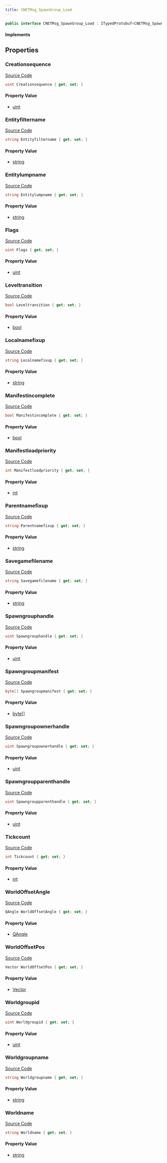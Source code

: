 ```yaml
---
title: CNETMsg_SpawnGroup_Load
---
```


```csharp
public interface CNETMsg_SpawnGroup_Load : ITypedProtobuf<CNETMsg_SpawnGroup_Load>, INativeHandle, INetMessage<CNETMsg_SpawnGroup_Load>, IDisposable
```

#### Implements

## Properties

### Creationsequence

[Source Code](https://github.com/swiftly-solution/swiftlys2/blob/beta/managed/src/SwiftlyS2.Generated/Protobufs/Interfaces/CNETMsg_SpawnGroup_Load.cs#L63)

```csharp
uint Creationsequence { get; set; }
```

#### Property Value

- [uint](https://learn.microsoft.com/dotnet/api/system.uint32)

### Entityfiltername

[Source Code](https://github.com/swiftly-solution/swiftlys2/blob/beta/managed/src/SwiftlyS2.Generated/Protobufs/Interfaces/CNETMsg_SpawnGroup_Load.cs#L24)

```csharp
string Entityfiltername { get; set; }
```

#### Property Value

- [string](https://learn.microsoft.com/dotnet/api/system.string)

### Entitylumpname

[Source Code](https://github.com/swiftly-solution/swiftlys2/blob/beta/managed/src/SwiftlyS2.Generated/Protobufs/Interfaces/CNETMsg_SpawnGroup_Load.cs#L21)

```csharp
string Entitylumpname { get; set; }
```

#### Property Value

- [string](https://learn.microsoft.com/dotnet/api/system.string)

### Flags

[Source Code](https://github.com/swiftly-solution/swiftlys2/blob/beta/managed/src/SwiftlyS2.Generated/Protobufs/Interfaces/CNETMsg_SpawnGroup_Load.cs#L42)

```csharp
uint Flags { get; set; }
```

#### Property Value

- [uint](https://learn.microsoft.com/dotnet/api/system.uint32)

### Leveltransition

[Source Code](https://github.com/swiftly-solution/swiftlys2/blob/beta/managed/src/SwiftlyS2.Generated/Protobufs/Interfaces/CNETMsg_SpawnGroup_Load.cs#L72)

```csharp
bool Leveltransition { get; set; }
```

#### Property Value

- [bool](https://learn.microsoft.com/dotnet/api/system.boolean)

### Localnamefixup

[Source Code](https://github.com/swiftly-solution/swiftlys2/blob/beta/managed/src/SwiftlyS2.Generated/Protobufs/Interfaces/CNETMsg_SpawnGroup_Load.cs#L51)

```csharp
string Localnamefixup { get; set; }
```

#### Property Value

- [string](https://learn.microsoft.com/dotnet/api/system.string)

### Manifestincomplete

[Source Code](https://github.com/swiftly-solution/swiftlys2/blob/beta/managed/src/SwiftlyS2.Generated/Protobufs/Interfaces/CNETMsg_SpawnGroup_Load.cs#L48)

```csharp
bool Manifestincomplete { get; set; }
```

#### Property Value

- [bool](https://learn.microsoft.com/dotnet/api/system.boolean)

### Manifestloadpriority

[Source Code](https://github.com/swiftly-solution/swiftlys2/blob/beta/managed/src/SwiftlyS2.Generated/Protobufs/Interfaces/CNETMsg_SpawnGroup_Load.cs#L57)

```csharp
int Manifestloadpriority { get; set; }
```

#### Property Value

- [int](https://learn.microsoft.com/dotnet/api/system.int32)

### Parentnamefixup

[Source Code](https://github.com/swiftly-solution/swiftlys2/blob/beta/managed/src/SwiftlyS2.Generated/Protobufs/Interfaces/CNETMsg_SpawnGroup_Load.cs#L54)

```csharp
string Parentnamefixup { get; set; }
```

#### Property Value

- [string](https://learn.microsoft.com/dotnet/api/system.string)

### Savegamefilename

[Source Code](https://github.com/swiftly-solution/swiftlys2/blob/beta/managed/src/SwiftlyS2.Generated/Protobufs/Interfaces/CNETMsg_SpawnGroup_Load.cs#L66)

```csharp
string Savegamefilename { get; set; }
```

#### Property Value

- [string](https://learn.microsoft.com/dotnet/api/system.string)

### Spawngrouphandle

[Source Code](https://github.com/swiftly-solution/swiftlys2/blob/beta/managed/src/SwiftlyS2.Generated/Protobufs/Interfaces/CNETMsg_SpawnGroup_Load.cs#L27)

```csharp
uint Spawngrouphandle { get; set; }
```

#### Property Value

- [uint](https://learn.microsoft.com/dotnet/api/system.uint32)

### Spawngroupmanifest

[Source Code](https://github.com/swiftly-solution/swiftlys2/blob/beta/managed/src/SwiftlyS2.Generated/Protobufs/Interfaces/CNETMsg_SpawnGroup_Load.cs#L39)

```csharp
byte[] Spawngroupmanifest { get; set; }
```

#### Property Value

- [byte](https://learn.microsoft.com/dotnet/api/system.byte)[]

### Spawngroupownerhandle

[Source Code](https://github.com/swiftly-solution/swiftlys2/blob/beta/managed/src/SwiftlyS2.Generated/Protobufs/Interfaces/CNETMsg_SpawnGroup_Load.cs#L30)

```csharp
uint Spawngroupownerhandle { get; set; }
```

#### Property Value

- [uint](https://learn.microsoft.com/dotnet/api/system.uint32)

### Spawngroupparenthandle

[Source Code](https://github.com/swiftly-solution/swiftlys2/blob/beta/managed/src/SwiftlyS2.Generated/Protobufs/Interfaces/CNETMsg_SpawnGroup_Load.cs#L69)

```csharp
uint Spawngroupparenthandle { get; set; }
```

#### Property Value

- [uint](https://learn.microsoft.com/dotnet/api/system.uint32)

### Tickcount

[Source Code](https://github.com/swiftly-solution/swiftlys2/blob/beta/managed/src/SwiftlyS2.Generated/Protobufs/Interfaces/CNETMsg_SpawnGroup_Load.cs#L45)

```csharp
int Tickcount { get; set; }
```

#### Property Value

- [int](https://learn.microsoft.com/dotnet/api/system.int32)

### WorldOffsetAngle

[Source Code](https://github.com/swiftly-solution/swiftlys2/blob/beta/managed/src/SwiftlyS2.Generated/Protobufs/Interfaces/CNETMsg_SpawnGroup_Load.cs#L36)

```csharp
QAngle WorldOffsetAngle { get; set; }
```

#### Property Value

- [QAngle](/docs/api/shared/natives/qangle)

### WorldOffsetPos

[Source Code](https://github.com/swiftly-solution/swiftlys2/blob/beta/managed/src/SwiftlyS2.Generated/Protobufs/Interfaces/CNETMsg_SpawnGroup_Load.cs#L33)

```csharp
Vector WorldOffsetPos { get; set; }
```

#### Property Value

- [Vector](/docs/api/shared/natives/vector)

### Worldgroupid

[Source Code](https://github.com/swiftly-solution/swiftlys2/blob/beta/managed/src/SwiftlyS2.Generated/Protobufs/Interfaces/CNETMsg_SpawnGroup_Load.cs#L60)

```csharp
uint Worldgroupid { get; set; }
```

#### Property Value

- [uint](https://learn.microsoft.com/dotnet/api/system.uint32)

### Worldgroupname

[Source Code](https://github.com/swiftly-solution/swiftlys2/blob/beta/managed/src/SwiftlyS2.Generated/Protobufs/Interfaces/CNETMsg_SpawnGroup_Load.cs#L75)

```csharp
string Worldgroupname { get; set; }
```

#### Property Value

- [string](https://learn.microsoft.com/dotnet/api/system.string)

### Worldname

[Source Code](https://github.com/swiftly-solution/swiftlys2/blob/beta/managed/src/SwiftlyS2.Generated/Protobufs/Interfaces/CNETMsg_SpawnGroup_Load.cs#L18)

```csharp
string Worldname { get; set; }
```

#### Property Value

- [string](https://learn.microsoft.com/dotnet/api/system.string)

